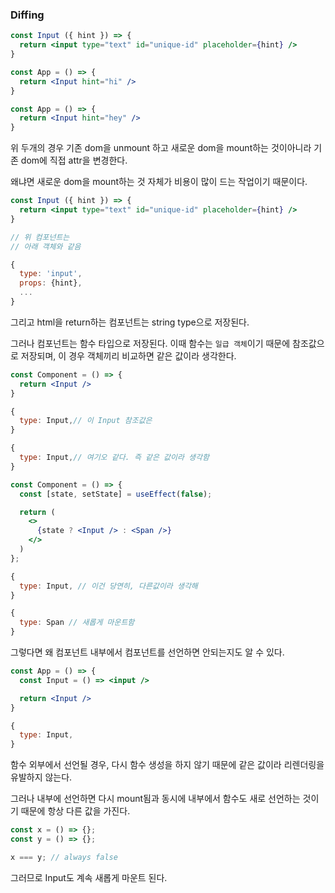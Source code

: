 ### Diffing

```jsx
const Input ({ hint }) => {
  return <input type="text" id="unique-id" placeholder={hint} />
}

const App = () => {
  return <Input hint="hi" />
}

const App = () => {
  return <Input hint="hey" />
}
```

위 두개의 경우 기존 dom을 unmount 하고 새로운 dom을 mount하는 것이아니라 기존 dom에 직접 attr을 변경한다.

왜냐면 새로운 dom을 mount하는 것 자체가 비용이 많이 드는 작업이기 때문이다.

```jsx
const Input ({ hint }) => {
  return <input type="text" id="unique-id" placeholder={hint} />
}

// 위 컴포넌트는
// 아래 객체와 같음

{
  type: 'input',
  props: {hint},
  ...
}
```

그리고 html을 return하는 컴포넌트는 string type으로 저장된다.

그러나 컴포넌트는 함수 타입으로 저장된다.
이때 함수는 `일급 객체`이기 때문에 참조값으로 저장되며, 이 경우 객체끼리 비교하면 같은 값이라 생각한다.

```jsx
const Component = () => {
  return <Input />
}

{
  type: Input,// 이 Input 참조값은
}

{
  type: Input,// 여기오 같다. 즉 같은 값이라 생각함
}
```

```jsx
const Component = () => {
  const [state, setState] = useEffect(false);

  return (
    <>
      {state ? <Input /> : <Span />}
    </>
  )
};

{
  type: Input, // 이건 당연히, 다른값이라 생각해
}

{
  type: Span // 새롭게 마운트함
}
```

그렇다면 왜 컴포넌트 내부에서 컴포넌트를 선언하면 안되는지도 알 수 있다.

```jsx
const App = () => {
  const Input = () => <input />

  return <Input />
}

{
  type: Input,
}
```

함수 외부에서 선언될 경우, 다시 함수 생성을 하지 않기 때문에 같은 값이라 리렌더링을 유발하지 않는다.

그러나 내부에 선언하면 다시 mount됨과 동시에 내부에서 함수도 새로 선언하는 것이기 때문에 항상 다른 값을 가진다.

```js
const x = () => {};
const y = () => {};

x === y; // always false
```

그러므로 Input도 계속 새롭게 마운트 된다.
